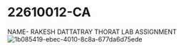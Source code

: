 # 22610012-CA
NAME- RAKESH DATTATRAY THORAT
LAB ASSIGNMENT
![1b085419-ebec-4010-8c8a-677da6d75ede](https://github.com/user-attachments/assets/a7e37733-b85a-4608-8522-0a37392d9672)

